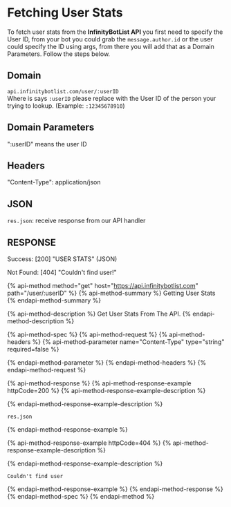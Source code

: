 # Fetching User Stats

To fetch user stats from the **InfinityBotList API** you first need to specify the User ID, from your bot you could grab the `message.author.id` or the user could specify the ID using args, from there you will add that as a Domain Parameters. Follow the steps below.

## Domain

`api.infinitybotlist.com/user/:userID`  
Where is says `:userID` please replace with the User ID of the person your trying to lookup. \(Example: `:12345678910`\)

## Domain Parameters

":userID" means the user ID

## Headers

"Content-Type": application/json

## JSON

`res.json`: receive response from our API handler

## RESPONSE

Success: \[200\] "USER STATS" \(JSON\)

Not Found: \[404\] "Couldn't find user!"

{% api-method method="get" host="https://api.infinitybotlist.com" path="/user/:userID" %}
{% api-method-summary %}
Getting User Stats
{% endapi-method-summary %}

{% api-method-description %}
Get User Stats From The API.
{% endapi-method-description %}

{% api-method-spec %}
{% api-method-request %}
{% api-method-headers %}
{% api-method-parameter name="Content-Type" type="string" required=false %}

{% endapi-method-parameter %}
{% endapi-method-headers %}
{% endapi-method-request %}

{% api-method-response %}
{% api-method-response-example httpCode=200 %}
{% api-method-response-example-description %}

{% endapi-method-response-example-description %}

```text
res.json
```
{% endapi-method-response-example %}

{% api-method-response-example httpCode=404 %}
{% api-method-response-example-description %}

{% endapi-method-response-example-description %}

```text
Couldn't find user
```
{% endapi-method-response-example %}
{% endapi-method-response %}
{% endapi-method-spec %}
{% endapi-method %}

